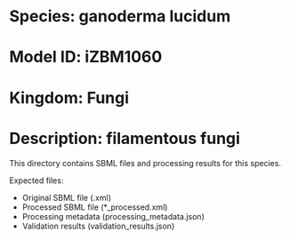 # Species: ganoderma lucidum
# Model ID: iZBM1060
# Kingdom: Fungi
# Description: filamentous fungi

This directory contains SBML files and processing results for this species.

Expected files:
- Original SBML file (.xml)
- Processed SBML file (*_processed.xml)
- Processing metadata (processing_metadata.json)
- Validation results (validation_results.json)
